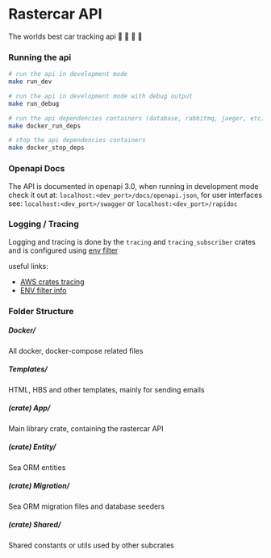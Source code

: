 # Rastercar API

The worlds best car tracking api :car: :blue_car: :taxi: :bus:

### Running the api

```bash
# run the api in development mode
make run_dev

# run the api in development mode with debug output
make run_debug

# run the api dependencies containers (database, rabbitmq, jaeger, etc)
make docker_run_deps

# stop the api dependencies containers
make docker_stop_deps
```

### Openapi Docs

The API is documented in openapi 3.0, when running in development mode check it out at: `localhost:<dev_port>/docs/openapi.json`, for
user interfaces see: `localhost:<dev_port>/swagger` or `localhost:<dev_port>/rapidoc`

### Logging / Tracing

Logging and tracing is done by the `tracing` and `tracing_subscriber` crates and is configured using [env filter](https://docs.rs/tracing-subscriber/latest/tracing_subscriber/filter/struct.EnvFilter.html?search=with_env_filter#method.from_env)

useful links:

- [AWS crates tracing](https://docs.aws.amazon.com/sdk-for-rust/latest/dg/logging.html)
- [ENV filter info](https://rust-lang-nursery.github.io/rust-cookbook/development_tools/debugging/config_log.html)

### Folder Structure

##### Docker/

All docker, docker-compose related files

##### Templates/

HTML, HBS and other templates, mainly for sending emails

##### (crate) App/

Main library crate, containing the rastercar API

##### (crate) Entity/

Sea ORM entities

##### (crate) Migration/

Sea ORM migration files and database seeders

##### (crate) Shared/

Shared constants or utils used by other subcrates
